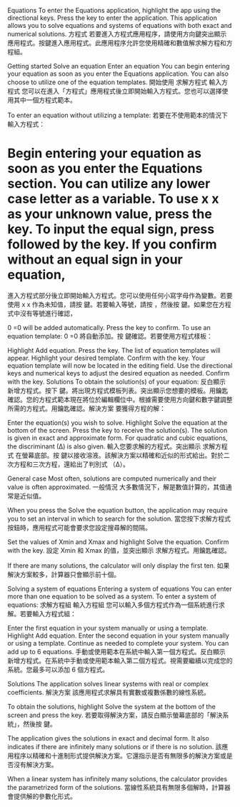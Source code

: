 Equations To enter the Equations application, highlight the app using the directional keys. Press the key to enter the application. This application allows you to solve equations and systems of equations with both exact and numerical solutions.
方程式 若要進入方程式應用程序，請使用方向鍵突出顯示應用程式。按鍵進入應用程式。此應用程序允許您使用精確和數值解求解方程和方程組。

Getting started Solve an equation Enter an equation You can begin entering your equation as soon as you enter the Equations application. You can also choose to utilize one of the equation templates.
開始使用 求解方程式 輸入方程式 您可以在進入「方程式」應用程式後立即開始輸入方程式。您也可以選擇使用其中一個方程式範本。

To enter an equation without utilizing a template:
若要在不使用範本的情況下輸入方程式：

# Begin entering your equation as soon as you enter the Equations section. You can utilize any lower case letter as a variable. To use x x as your unknown value, press the key. To input the equal sign, press followed by the key. If you confirm without an equal sign in your equation,
進入方程式部分後立即開始輸入方程式。您可以使用任何小寫字母作為變數。若要使用 x x 作為未知值，請按 鍵。若要輸入等號，請按 ，然後按 鍵。如果您在方程式中沒有等號進行確認，

0 =0 will be added automatically. Press the key to confirm. To use an equation template:
0 =0 將自動添加。按 鍵確認。若要使用方程式樣板：

Highlight Add equation. Press the key. The list of equation templates will appear. Highlight your desired template. Confirm with the key. Your equation template will now be located in the editing field. Use the directional keys and numerical keys to adjust the desired equation as needed. Confirm with the key. Solutions To obtain the solution(s) of your equation:
反白顯示 新增方程式。按下 鍵。將出現方程式模板列表。突出顯示您想要的模板。用鑰匙確認。您的方程式範本現在將位於編輯欄位中。根據需要使用方向鍵和數字鍵調整所需的方程式。用鑰匙確認。解決方案 要獲得方程的解：

Enter the equation(s) you wish to solve. Highlight Solve the equation at the bottom of the screen. Press the key to receive the solution(s). The solution is given in exact and approximate form. For quadratic and cubic equations, the discriminant (∆) is also given.
輸入您要求解的方程式。突出顯示 求解方程式 在螢幕底部。按 鍵以接收溶液。該解決方案以精確和近似的形式給出。對於二次方程和三次方程，還給出了判別式 （∆）。

General case Most often, solutions are computed numerically and their value is often approximated.
一般情況 大多數情況下，解是數值計算的，其值通常是近似值。

When you press the Solve the equation button, the application may require you to set an interval in which to search for the solution.
當您按下求解方程式按鈕時，應用程式可能會要求您設定搜尋解的間隔。

Set the values of Xmin and Xmax and highlight Solve the equation. Confirm with the key.
設定 Xmin 和 Xmax 的值，並突出顯示 求解方程式。用鑰匙確認。

If there are many solutions, the calculator will only display the first ten.
如果解決方案較多，計算器只會顯示前十個。

Solving a system of equations Entering a system of equations You can enter more than one equation to be solved as a system. To enter a system of equations:
求解方程組 輸入方程組 您可以輸入多個方程式作為一個系統進行求解。若要輸入方程式組：

Enter the first equation in your system manually or using a template. Highlight Add equation. Enter the second equation in your system manually or using a template. Continue as needed to complete your system. You can add up to 6 equations.
手動或使用範本在系統中輸入第一個方程式。反白顯示 新增方程式。在系統中手動或使用範本輸入第二個方程式。視需要繼續以完成您的系統。您最多可以添加 6 個方程式。

Solutions The application solves linear systems with real or complex coefficients.
解決方案 該應用程式求解具有實數或複數係數的線性系統。

To obtain the solutions, highlight Solve the system at the bottom of the screen and press the key.
若要取得解決方案，請反白顯示螢幕底部的「解決系統」，然後按 鍵。

The application gives the solutions in exact and decimal form. It also indicates if there are infinitely many solutions or if there is no solution.
該應用程序以精確和十進制形式提供解決方案。它還指示是否有無限多的解決方案或是否沒有解決方案。

When a linear system has infinitely many solutions, the calculator provides the parametrized form of the solutions.
當線性系統具有無限多個解時，計算器會提供解的參數化形式。